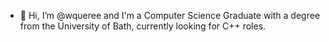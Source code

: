 - 👋  Hi, I’m @wqueree and I'm a Computer Science Graduate with a degree from the University of Bath, currently looking for C++ roles.


<!---
- 🌱  I’m currently learning about machine learning and data science concepts alongside my studies.
- 📫  I'm currently looking for graduate roles in machine learning and data science so please get in touch (wqueree@gmail.com) if you think I would be a good fit for any roles!
- 💞️  I’m looking to collaborate on ...

wqueree/wqueree is a ✨ special ✨ repository because its `README.md` (this file) appears on your GitHub profile.
You can click the Preview link to take a look at your changes.
--->

